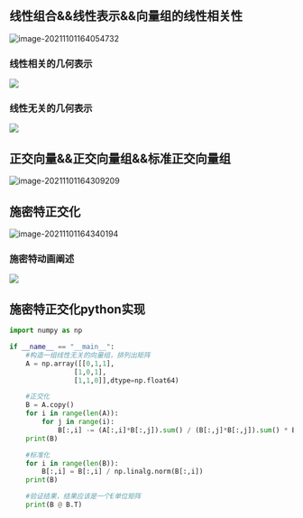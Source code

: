 ## 线性组合&&线性表示&&向量组的线性相关性

![image-20211101164054732](https://cdn.jsdelivr.net/gh/QYHcrossover/blog-imgbed//blogimg/image-20211101164054732.png)

### 线性相关的几何表示

![](https://cdn.jsdelivr.net/gh/QYHcrossover/blog-imgbed//blogimg/%E6%9C%AA%E5%91%BD%E5%90%8D%E9%A1%B9%E7%9B%AE5.gif)

### 线性无关的几何表示

![](https://cdn.jsdelivr.net/gh/QYHcrossover/blog-imgbed//blogimg/%E6%9C%AA%E5%91%BD%E5%90%8D%E9%A1%B9%E7%9B%AE6.gif)

## 正交向量&&正交向量组&&标准正交向量组

![image-20211101164309209](https://cdn.jsdelivr.net/gh/QYHcrossover/blog-imgbed//blogimg/image-20211101164309209.png)

## 施密特正交化

![image-20211101164340194](https://cdn.jsdelivr.net/gh/QYHcrossover/blog-imgbed//blogimg/image-20211101164340194.png)

### 施密特动画阐述

![](https://cdn.jsdelivr.net/gh/QYHcrossover/blog-imgbed//blogimg/%E6%96%BD%E5%AF%86%E7%89%B9%E6%AD%A3%E4%BA%A4%E5%8C%96%E7%90%86%E8%A7%A3.gif)

## 施密特正交化python实现

```python
import numpy as np

if __name__ == "__main__":
    #构造一组线性无关的向量组，排列出矩阵
    A = np.array([[0,1,1],
                [1,0,1],
                [1,1,0]],dtype=np.float64)

    #正交化
    B = A.copy()
    for i in range(len(A)):
        for j in range(i):
            B[:,i] -= (A[:,i]*B[:,j]).sum() / (B[:,j]*B[:,j]).sum() * B[:,j]
    print(B)

    #标准化
    for i in range(len(B)):
        B[:,i] = B[:,i] / np.linalg.norm(B[:,i])
    print(B)

    #验证结果，结果应该是一个E单位矩阵
    print(B @ B.T)
```

